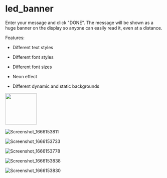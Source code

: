 # led_banner

Enter your message and click "DONE". The message will be shown as a huge banner on the display so anyone can easily read it, even at a distance.

Features:
- Different text styles

- Different font styles

- Different font sizes

- Neon effect

- Different dynamic and static backgrounds


<img src="https://user-images.githubusercontent.com/111867806/196599277-2b968dbd-302f-4555-84f8-af893fa4ff38.png" width="100">

![Screenshot_1666153811](https://user-images.githubusercontent.com/111867806/196599277-2b968dbd-302f-4555-84f8-af893fa4ff38.png)

![Screenshot_1666153733](https://user-images.githubusercontent.com/111867806/196599342-fbc6ce6f-980a-44f7-a3e8-88ba9ebd6ce7.png)

![Screenshot_1666153778](https://user-images.githubusercontent.com/111867806/196599356-b7f9aadc-da43-40f9-ae9c-f6529258e69d.png)

![Screenshot_1666153838](https://user-images.githubusercontent.com/111867806/196599372-a66b71ba-01f8-4873-9d09-b6ed903b6929.png)

![Screenshot_1666153830](https://user-images.githubusercontent.com/111867806/196599381-60a4a500-02b7-4e12-b65a-7f2202f7db78.png)
